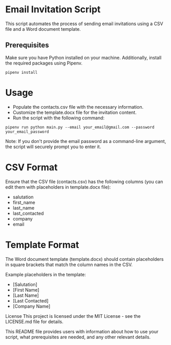 # Email Invitation Script

This script automates the process of sending email invitations using a CSV file and a Word document template.

## Prerequisites

Make sure you have Python installed on your machine. Additionally, install the required packages using Pipenv.

```
pipenv install
```
# Usage

* Populate the contacts.csv file with the necessary information.
* Customize the template.docx file for the invitation content.
* Run the script with the following command:
```
pipenv run python main.py --email your_email@gmail.com --password your_email_password
```
Note: If you don't provide the email password as a command-line argument, the script will securely prompt you to enter it.

# CSV Format
Ensure that the CSV file (contacts.csv) has the following columns (you can edit them with placeholders in template.docx file):

* salutation
* first_name
* last_name
* last_contacted
* company
* email

# Template Format
The Word document template (template.docx) should contain placeholders in square brackets that match the column names in the CSV.

Example placeholders in the template:

* [Salutation]
* [First Name]
* [Last Name]
* [Last Contacted]
* [Company Name]

License
This project is licensed under the MIT License - see the LICENSE.md file for details.

This README file provides users with information about how to use your script, what prerequisites are needed, and any other relevant details.
